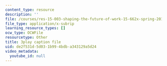 ```yaml
---
content_type: resource
description: ''
file: /courses/res-15-003-shaping-the-future-of-work-15-662x-spring-2016/de2f531d5d031b994bdba343129a5d24_WJUHzSQPRVM.srt
file_type: application/x-subrip
learning_resource_types: []
ocw_type: OCWFile
resourcetype: Other
title: 3play caption file
uid: de2f531d-5d03-1b99-4bdb-a343129a5d24
video_metadata:
  youtube_id: null
---
```

